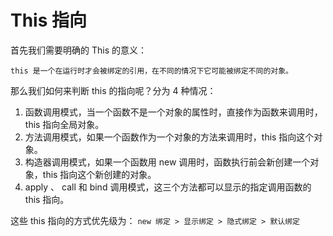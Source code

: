 # This 指向


首先我们需要明确的 This 的意义：

`this 是一个在运行时才会被绑定的引用，在不同的情况下它可能被绑定不同的对象。`

那么我们如何来判断 this 的指向呢？分为 4 种情况：
1. 函数调用模式，当一个函数不是一个对象的属性时，直接作为函数来调用时，this 指向全局对象。
2. 方法调用模式，如果一个函数作为一个对象的方法来调用时，this 指向这个对象。
3. 构造器调用模式，如果一个函数用 new 调用时，函数执行前会新创建一个对象，this 指向这个新创建的对象。
4. apply 、 call 和 bind 调用模式，这三个方法都可以显示的指定调用函数的 this 指向。


这些 this 指向的方式优先级为：
`new 绑定 > 显示绑定 > 隐式绑定 > 默认绑定`





